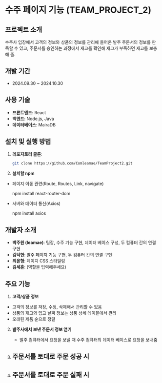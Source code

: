# 수주 페이지 기능 (TEAM_PROJECT_2)

## 프로젝트 소개

수주사 입장에서 고객의 정보와 상품의 정보를 관리해 들어온 발주 주문서의 정보를 판독할 수 있고,
주문서를 승인하는 과정에서 재고를 확인해 재고가 부족하면 재고를 보충해 줌. 

## 개발 기간
- 2024.09.30 ~ 2024.10.30

## 사용 기술
- **프론트엔드**: React
- **백엔드**: Node.js, Java
- **데이터베이스**: MairaDB


## 설치 및 실행 방법
1. **레포지토리 클론**:
   ```bash
   git clone https://github.com/Comleamae/TeamProject2.git
   
2. **설치할 npm**

  - 페이지 이동 관련(Route, Routes, Link, navigate)
      
      npm install react-router-dom

 - 서버와 데이터 통신(Axios)
      
   npm install axios
 
## 개발자 소개
- **박주원 (leamae)**: 팀장, 수주 기능 구현, 데이터 베이스 구성, 두 컴퓨터 간의 연결 구현
- **김탁현**: 발주 페이지 기능 구현, 두 컴퓨터 간의 연결 구현
- **최윤형**: 페이지 CSS 스타일링
- **김세훈**: (역할을 입력해주세요)

## 주요 기능

1. **고객/상품 정보**

  - 고객의 정보를 저장, 수정, 삭제해서 관리할 수 있음
  - 상품의 재고와 입고 날짜 정보는 상품 상세 테이블에서 관리
  - 오래된 제품 순으로 정렬

2. **발주사에서 보낸 주문서 정보 얻기**

   - 발주 컴퓨터에서 요청을 보낼 때 수주 컴퓨터의 데이터 베이스로 요청을 보내줌

3. **주문서를 토대로 주문 성공 시**
   -

4. **주문서를 토대로 주문 실패 시**
   -
